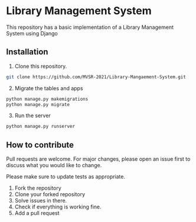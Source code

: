 # Library Management System 

This repository has a basic implementation of a Library Management System using Django

## Installation

1. Clone this repository.

```bash
git clone https://github.com/MVSR-2021/Library-Mangaement-System.git
```
2. Migrate the tables and apps
```bash
python manage.py makemigrations
python manage.py migrate
```
3. Run the server
```bash
python manage.py runserver
```


## How to contribute
Pull requests are welcome. For major changes, please open an issue first
to discuss what you would like to change.

Please make sure to update tests as appropriate.

1. Fork the repository
2. Clone your forked repository
3. Solve issues in there.
4. Check if everything is working fine.
5. Add a pull request
